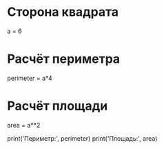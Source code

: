 # Сторона квадрата
a = 6
# Расчёт периметра
perimeter = a*4 
# Расчёт площади
area = a**2  

print('Периметр:', perimeter)
print('Площадь:', area)